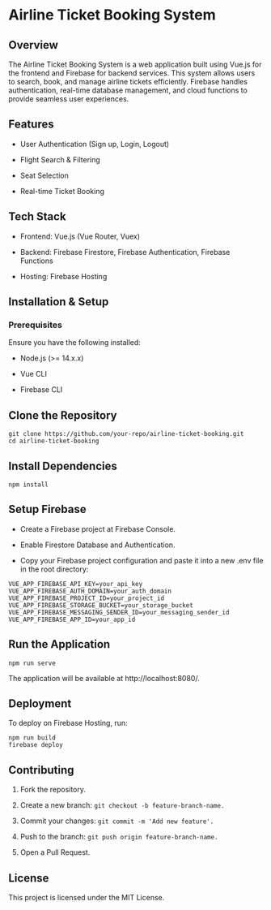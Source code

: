 # Airline Ticket Booking System

## Overview

The Airline Ticket Booking System is a web application built using Vue.js for the frontend and Firebase for backend services. This system allows users to search, book, and manage airline tickets efficiently. Firebase handles authentication, real-time database management, and cloud functions to provide seamless user experiences.

## Features

* User Authentication (Sign up, Login, Logout)

* Flight Search & Filtering

* Seat Selection

* Real-time Ticket Booking

## Tech Stack

* Frontend: Vue.js (Vue Router, Vuex)

* Backend: Firebase Firestore, Firebase Authentication, Firebase Functions

* Hosting: Firebase Hosting

## Installation & Setup

### Prerequisites

Ensure you have the following installed:

* Node.js (>= 14.x.x)

* Vue CLI

* Firebase CLI

## Clone the Repository
```
git clone https://github.com/your-repo/airline-ticket-booking.git
cd airline-ticket-booking
```

## Install Dependencies
```
npm install
```

## Setup Firebase

* Create a Firebase project at Firebase Console.

* Enable Firestore Database and Authentication.

* Copy your Firebase project configuration and paste it into a new .env file in the root directory:
```
VUE_APP_FIREBASE_API_KEY=your_api_key
VUE_APP_FIREBASE_AUTH_DOMAIN=your_auth_domain
VUE_APP_FIREBASE_PROJECT_ID=your_project_id
VUE_APP_FIREBASE_STORAGE_BUCKET=your_storage_bucket
VUE_APP_FIREBASE_MESSAGING_SENDER_ID=your_messaging_sender_id
VUE_APP_FIREBASE_APP_ID=your_app_id
```

## Run the Application
```
npm run serve
```
The application will be available at http://localhost:8080/.

## Deployment

To deploy on Firebase Hosting, run:
```
npm run build
firebase deploy
```

## Contributing

1. Fork the repository.

2. Create a new branch: ```git checkout -b feature-branch-name.```

3. Commit your changes: ```git commit -m 'Add new feature'.```

4. Push to the branch: ```git push origin feature-branch-name.```

5. Open a Pull Request.

## License

This project is licensed under the MIT License.

